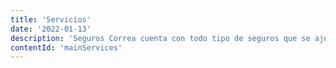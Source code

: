 ```yaml
---
title: 'Servicios'
date: '2022-01-13'
description: 'Seguros Correa cuenta con todo tipo de seguros que se ajustan a tí.'
contentId: 'mainServices'
---
```

